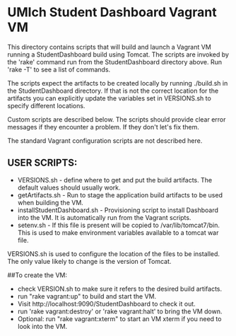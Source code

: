 # UMIch Student Dashboard Vagrant VM

This directory contains scripts that will build and launch a Vagrant
VM running a StudentDashboard build using Tomcat.  The scripts are invoked by
the 'rake' command run from the StudentDashboard directory above.  Run
'rake -T' to see a list of commands.

The scripts expect the artifacts to be created locally by running
./build.sh in the StudentDashboard directory.  If that is not the
correct location for the artifacts you can explicitly update the
variables set in VERSIONS.sh to specify different locations.

Custom scripts are described below.  The scripts should provide clear
error messages if they encounter a problem.  If they don't let's fix them.

The standard Vagrant configuration scripts are not described here.

## USER SCRIPTS:
* VERSIONS.sh - define where to get and put the build artifacts.  The
default values should usually work.
* getArtifacts.sh - Run to stage the application build artifacts to be
used when building the VM.
* installStudentDashboard.sh - Provisioning script to install
Dashboard into the VM. It is automatically run from the Vagrant scripts.
* setenv.sh - If this file is present will be copied to /var/lib/tomcat7/bin.  This is used 
to make environment variables available to a tomcat war file.

VERSIONS.sh is used to configure the location of the files to be installed.  The only 
value likely to change is the version of Tomcat.

##To create the VM:
- check VERSION.sh to make sure it refers to the desired build artifacts.
- run "rake vagrant:up" to build and start the VM.
- Visit http://localhost:9090/StudentDashboard to check it out.
- run 'rake vagrant:destroy' or 'rake vagrant:halt' to bring the VM down.
- Optional: run "rake vagrant:xterm" to start an VM xterm if you need
to look into the VM.

